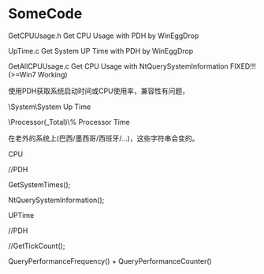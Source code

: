 # SomeCode

GetCPUUsage.h 	  Get CPU Usage with PDH by WinEggDrop


UpTime.c 	        Get System UP Time with PDH by WinEggDrop

GetAllCPUUsage.c 	Get CPU Usage with NtQuerySystemInformation FIXED!!! (>=Win7 Working)


使用PDH获取系统启动时间或CPU使用率，兼容性有问题，

\\System\\System Up Time

\\Processor(_Total)\\% Processor Time

在老外的系统上(巴西/墨西哥/西班牙/...)，这些字符串会变的。

CPU

//PDH

GetSystemTimes();

NtQuerySystemInformation();


UPTime

//PDH

//GetTickCount();

QueryPerformanceFrequency() + QueryPerformanceCounter()
